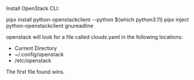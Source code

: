 Install OpenStack CLI:

  pipx install python-openstackclient --python $(which python3.11)
  pipx inject python-openstackclient gnureadline

openstack will look for a file called clouds.yaml in the following locations:
- Current Directory
- ~/.config/openstack
- /etc/openstack

The first file found wins.